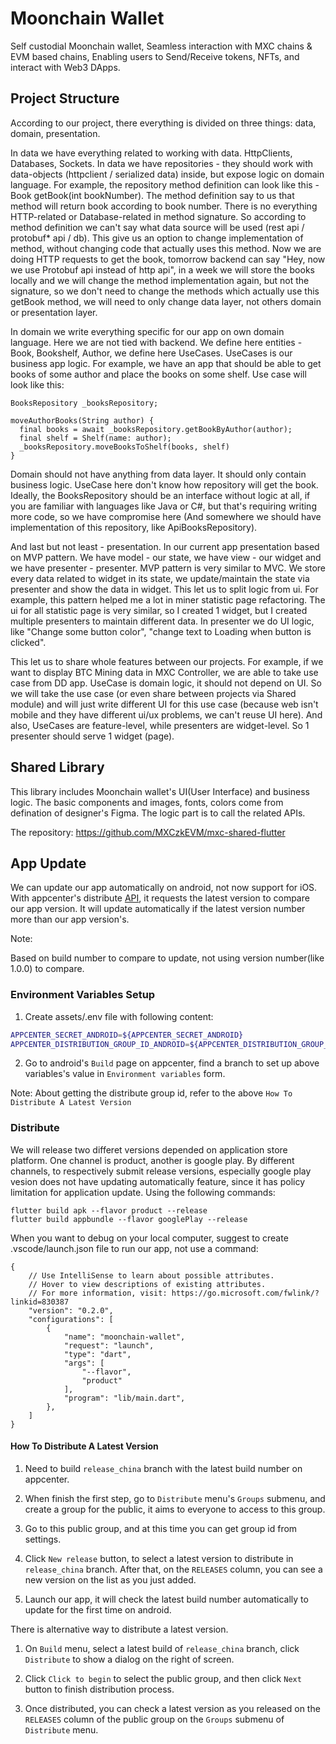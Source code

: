 # Moonchain Wallet

Self custodial Moonchain wallet, Seamless interaction with MXC chains & EVM based chains, Enabling users to Send/Receive tokens, NFTs, and interact with Web3 DApps.

## Project Structure

According to our project, there everything is divided on three things: data, domain, presentation. 

In data we have everything related to working with data. HttpClients, Databases, Sockets. 
In data we have repositories - they should work with data-objects (httpclient / serialized data) inside, but expose logic on domain language.
For example, the repository method definition can look like this - Book getBook(int bookNumber). The method definition say to us that method will return book according to book number. There is no everything HTTP-related or Database-related in method signature. So according to method definition we can't say what data source will be used (rest api / protobuf* api / db). This give us an option to change implementation of  method, without changing code that actually uses this method. Now we are doing HTTP requests to get the book, tomorrow backend can say "Hey, now we use Protobuf api instead of http api", in a week we will store the books locally and we will change the method implementation again, but not the signature, so we don't need to change the methods which actually use this getBook method, we will need to only change data layer, not others domain or presentation layer.

In domain we write everything specific for our app on own domain language. Here we are not tied with backend. We define here entities - Book, Bookshelf, Author, we define here UseCases. UseCases is our business app logic. For example, we have an app that should be able to get books of some author and place the books on some shelf.  Use case will look like this:
```
BooksRepository _booksRepository;

moveAuthorBooks(String author) {
  final books = await _booksRepository.getBookByAuthor(author);
  final shelf = Shelf(name: author);
  _booksRepository.moveBooksToShelf(books, shelf)
}
```
Domain should not have anything from data layer. It should only contain business logic.  UseCase here don't know how repository will get the book. Ideally, the BooksRepository should be an interface without logic at all, if you are familiar with languages like Java or C#, but that's requiring writing more code, so we have compromise here (And somewhere we should have implementation of this repository, like ApiBooksRepository). 

And last but not least - presentation. 
In our current app presentation based on MVP pattern. We have model - our state, we have view - our widget and we have presenter - presenter. MVP pattern is very similar to MVC. We store every data related to widget in its state, we update/maintain the state via presenter and show the data in widget. This let us to split logic from ui. For example, this pattern helped me a lot in miner statistic page refactoring. The ui for all statistic page is very similar, so I created 1 widget, but I created multiple presenters to maintain different data.  In presenter we do UI logic, like "Change some button color", "change text to Loading when button is clicked". 

This let us to share whole features between our projects. For example, if we want to display BTC Mining data in MXC Controller, we are able to take use case from DD app. UseCase is domain logic, it should not depend on UI.  So we will take the use case (or even share between projects via Shared module) and will just write different UI for this use case (because web isn't mobile and they have different ui/ux problems, we can't reuse UI here).
And also, UseCases are feature-level, while presenters are widget-level. So 1 presenter should serve 1 widget (page).

## Shared Library

This library includes Moonchain wallet's UI(User Interface) and business logic. The basic components and images, fonts, colors come from defination of designer's Figma. The logic part is to call the related APIs.

The repository: https://github.com/MXCzkEVM/mxc-shared-flutter

## App Update

We can update our app automatically on android, not now support for iOS. With appcenter's distribute [API](https://openapi.appcenter.ms/#/distribute/releases_getLatestByPublicDistributionGroup), it requests the latest version to compare our app version. It will update automatically if the latest version number more than our app version's.

Note: 

Based on build number to compare to update, not using version number(like 1.0.0) to compare.

### Environment Variables Setup

1. Create assets/.env file with following content:

```sh
APPCENTER_SECRET_ANDROID=${APPCENTER_SECRET_ANDROID}
APPCENTER_DISTRIBUTION_GROUP_ID_ANDROID=${APPCENTER_DISTRIBUTION_GROUP_ID_ANDROID}
```

2. Go to android's `Build` page on appcenter, find a branch to set up above variables's value in `Environment variables` form.

Note:
About getting the distribute group id, refer to the above `How To Distribute A Latest Version`

### Distribute

We will release two differet versions depended on application store platform. One channel is product, another is google play. By different channels, to respectively submit release versions, especially google play vesion does not have updating automatically feature, since it has policy limitation for application update. Using the following commands:

```
flutter build apk --flavor product --release
flutter build appbundle --flavor googlePlay --release
```

When you want to debug on your local computer, suggest to create .vscode/launch.json file to run our app, not use a command:

```
{
    // Use IntelliSense to learn about possible attributes.
    // Hover to view descriptions of existing attributes.
    // For more information, visit: https://go.microsoft.com/fwlink/?linkid=830387
    "version": "0.2.0",
    "configurations": [
        {
            "name": "moonchain-wallet",
            "request": "launch",
            "type": "dart",
            "args": [
                "--flavor",
                "product"
            ],
            "program": "lib/main.dart",
        },
    ]
}
```

#### How To Distribute A Latest Version

1. Need to build `release_china` branch with the latest build number on appcenter.

2. When finish the first step, go to `Distribute` menu's `Groups` submenu, and create a group for the public, it aims to everyone to access to this group. 

3. Go to this public group, and at this time you can get group id from settings. 

4. Click `New release` button, to select a latest version to distribute in `release_china` branch. After that, on the `RELEASES` column, you can see a new version on the list as you just added.

5. Launch our app, it will check the latest build number automatically to update for the first time on android.

There is alternative way to distribute a latest version.

1. On `Build` menu, select a latest build of `release_china` branch, click `Distribute` to show a dialog on the right of screen.

2. Click `Click to begin` to select the public group, and then click `Next` button to finish distribution process.

3. Once distributed, you can check a latest version as you released on the `RELEASES` column of the public group on the `Groups` submenu of `Distribute` menu.